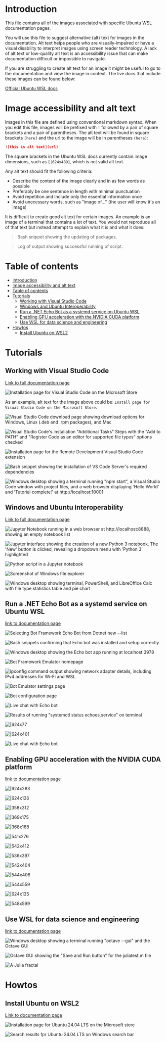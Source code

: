 # Introduction

This file contains all of the images associated with specific Ubuntu WSL documentation pages.

You will use this file to suggest alternative (alt) text for images in the documentation.
Alt text helps people who are visually-impaired or have a visual disability to interpret images using screen reader technology.
A lack of alt text or low-quality alt text is an accessibility issue that can make documentation difficult or impossible to navigate.

If you are struggling to create alt text for an image it might be
useful to go to the documentation and view the image in context.
The live docs that include these images can be found below:

[Official Ubuntu WSL docs](https://canonical-ubuntu-wsl.readthedocs-hosted.com/en/latest/)

# Image accessibility and alt text

Images in this file are defined using conventional markdown syntax.
When you edit this file, images will be prefixed with `!` followed by a pair of square brackets and a pair of parentheses. The alt text will be found in square brackets `[here]` and the url to the image will be in parentheses `(here)`:

```markdown
![this is alt text](url)
```

The square brackets in the Ubuntu WSL docs currently contain image dimensions, such as `[|624x489]`, which is not valid alt text.

Any alt text should fit the following criteria:

- Describe the content of the image clearly and in as few words as possible
- Preferably be one sentence in length with minimal punctuation
- Avoid repetition and include only the essential information once
- Avoid unecessary words, such as "image of..." (the user will know it's an image)

It is difficult to create good alt text for certain images.
An example is an image of a terminal that contains a lot of text.
You would not reproduce all of that text but instead attempt to
explain what it is and what it does:

> Bash snippet showing the updating of packages.

> Log of output showing successful running of script.

# Table of contents

- [Introduction](#introduction)
- [Image accessibility and alt text](#image-accessibility-and-alt-text)
- [Table of contents](#table-of-contents)
- [Tutorials](#tutorials)
  - [Working with Visual Studio Code](#working-with-visual-studio-code)
  - [Windows and Ubuntu Interoperability](#windows-and-ubuntu-interoperability)
  - [Run a .NET Echo Bot as a systemd service on Ubuntu WSL](#run-a-net-echo-bot-as-a-systemd-service-on-ubuntu-wsl)
  - [Enabling GPU acceleration with the NVIDIA CUDA platform](#enabling-gpu-acceleration-with-the-nvidia-cuda-platform)
  - [Use WSL for data science and engineering](#use-wsl-for-data-science-and-engineering)
- [Howtos](#howtos)
  - [Install Ubuntu on WSL2](#install-ubuntu-on-wsl2)

# Tutorials

## Working with Visual Studio Code

[Link to full documentation page](https://canonical-ubuntu-wsl.readthedocs-hosted.com/en/latest/tutorials/vscode/) 

![Installation page for Visual Studio Code on the Microsoft Store](https://github.com/ubuntu/WSL/blob/main/docs/tutorials/assets/vscode/msstore.png?raw=true)

As an example, alt text for the image above could be: `Install page for Visual Studio Code on the Microsoft Store`.

![Visual Studio Code download page showing download options for Windows, Linux (.deb and .rpm packages), and Mac](https://github.com/ubuntu/WSL/blob/main/docs/tutorials/assets/vscode/download-vs-code.png?raw=true)

![Visual Studio Code's installation "Additional Tasks" Steps with the "Add to PATH" and "Register Code as an editor for supported file types" options checked](https://github.com/ubuntu/WSL/blob/main/docs/tutorials/assets/vscode/aditional-tasks.png?raw=true)

![Installation page for the Remote Development Visual Studio Code extension](https://github.com/ubuntu/WSL/blob/main/docs/tutorials/assets/vscode/remote-extension.png?raw=true)

![Bash snippet showing the installation of VS Code Server's required dependencies](https://github.com/ubuntu/WSL/blob/main/docs/tutorials/assets/vscode/downloading-vscode-server.png?raw=true)

![Windows desktop showing a terminal running "npm start", a Visual Studio Code window with project files, and a web browser displaying 'Hello World' and 'Tutorial complete!' at http://localhost:10001](https://github.com/ubuntu/WSL/blob/main/docs/tutorials/assets/vscode/hello-world.png?raw=true)

## Windows and Ubuntu Interoperability

[Link to full documentation page](https://canonical-ubuntu-wsl.readthedocs-hosted.com/en/latest/tutorials/interop/)

![Jupyter Notebook running in a web browser at http://localhost:8888, showing an empty notebook list](https://github.com/ubuntu/WSL/blob/main/docs/tutorials/assets/interop/jupyter.png?raw=true)

![Jupyter interface showing the creation of a new Python 3 notebook. The 'New' button is clicked, revealing a dropdown menu with 'Python 3' highlighted](https://github.com/ubuntu/WSL/blob/main/docs/tutorials/assets/interop/jupyter-python.jpg?raw=true)

![Python script in a Jupyter notebook](https://github.com/ubuntu/WSL/blob/main/docs/tutorials/assets/interop/jupyter-script.png?raw=true)

![Screenshot of Windows file explorer](https://github.com/ubuntu/WSL/blob/main/docs/tutorials/assets/interop/ubuntu-home.png?raw=true)

![Windows desktop showing terminal, PowerShell, and LibreOffice Calc with file type statistics table and pie chart](https://github.com/ubuntu/WSL/blob/main/docs/tutorials/assets/interop/spreadsheet.png?raw=true)

## Run a .NET Echo Bot as a systemd service on Ubuntu WSL

[link to documentation page](https://canonical-ubuntu-wsl.readthedocs-hosted.com/en/latest/tutorials/dotnet-systemd/)

![Selecting Bot Framework Echo Bot from Dotnet new --list](https://github.com/ubuntu/WSL/blob/main/docs/tutorials/assets/dotnet-systemd/templates.png?raw=true)

![Bash snippets confirming that Echo bot was installed and setup correctly](https://github.com/ubuntu/WSL/blob/main/docs/tutorials/assets/dotnet-systemd/welcome-to-dotnet.png?raw=true)

![Windows desktop showing the Echo bot app running at localhost:3978](https://github.com/ubuntu/WSL/blob/main/docs/tutorials/assets/dotnet-systemd/your-bot-is-ready.png?raw=true)

![Bot Framework Emulator homepage](https://github.com/ubuntu/WSL/blob/main/docs/tutorials/assets/dotnet-systemd/bot-framework-emulator.png?raw=true)

![ipconfig command output showing network adapter details, including IPv4 addresses for Wi-Fi and WSL.](https://github.com/ubuntu/WSL/blob/main/docs/tutorials/assets/dotnet-systemd/ipconfig.png?raw=true)

![Bot Emulator settings page](https://github.com/ubuntu/WSL/blob/main/docs/tutorials/assets/dotnet-systemd/emulator-settings.png?raw=true)

![Bot configuration page](https://github.com/ubuntu/WSL/blob/main/docs/tutorials/assets/dotnet-systemd/open-a-bot.png?raw=true)

![Live chat with Echo bot](https://github.com/ubuntu/WSL/blob/main/docs/tutorials/assets/dotnet-systemd/start-chatting.png?raw=true)

![Results of running "systemctl status echoes.service" on terminal](https://github.com/ubuntu/WSL/blob/main/docs/tutorials/assets/dotnet-systemd/program-cs.png?raw=true)

![|624x77](https://github.com/ubuntu/WSL/blob/main/docs/tutorials/assets/dotnet-systemd/systemctl-status-inactive.png?raw=true)

![|624x401](https://github.com/ubuntu/WSL/blob/main/docs/tutorials/assets/dotnet-systemd/systemctl-status-running.png?raw=true)

![Live chat with Echo bot](https://github.com/ubuntu/WSL/blob/main/docs/tutorials/assets/dotnet-systemd/start-chatting-service.png?raw=true)

## Enabling GPU acceleration with the NVIDIA CUDA platform

[link to documentation page](https://canonical-ubuntu-wsl.readthedocs-hosted.com/en/latest/tutorials/gpu-cuda/#)

![|624x283](https://github.com/ubuntu/WSL/blob/main/docs/tutorials/assets/gpu-cuda/install-drivers.png?raw=true)

![|624x136](https://github.com/ubuntu/WSL/blob/main/docs/tutorials/assets/gpu-cuda/downloads-folder.png?raw=true)

![|358x312](https://github.com/ubuntu/WSL/blob/main/docs/tutorials/assets/gpu-cuda/nvidia-allow-changes.png?raw=true)

![|369x175](https://github.com/ubuntu/WSL/blob/main/docs/tutorials/assets/gpu-cuda/default-dir.png?raw=true)

![|368x168](https://github.com/ubuntu/WSL/blob/main/docs/tutorials/assets/gpu-cuda/please-wait-install.png?raw=true)

![|541x276](https://github.com/ubuntu/WSL/blob/main/docs/tutorials/assets/gpu-cuda/splash-screen.png?raw=true)

![|542x412](https://github.com/ubuntu/WSL/blob/main/docs/tutorials/assets/gpu-cuda/license.png?raw=true)

![|536x397](https://github.com/ubuntu/WSL/blob/main/docs/tutorials/assets/gpu-cuda/installation-options.png?raw=true)

![|542x404](https://github.com/ubuntu/WSL/blob/main/docs/tutorials/assets/gpu-cuda/installing.png?raw=true)

![|544x406](https://github.com/ubuntu/WSL/blob/main/docs/tutorials/assets/gpu-cuda/install-finished.png?raw=true)

![|544x559](https://github.com/ubuntu/WSL/blob/main/docs/tutorials/assets/gpu-cuda/done-done.png?raw=true)

![|624x135](https://github.com/ubuntu/WSL/blob/main/docs/tutorials/assets/gpu-cuda/make.png?raw=true)

![|548x599](https://github.com/ubuntu/WSL/blob/main/docs/tutorials/assets/gpu-cuda/device-query.png?raw=true)

## Use WSL for data science and engineering

[link to documentation page](https://canonical-ubuntu-wsl.readthedocs-hosted.com/en/latest/tutorials/data-science-and-engineering/)

![Windows desktop showing a terminal running "octave --gui" and the Octave GUI](https://github.com/ubuntu/WSL/blob/main/docs/tutorials/assets/data-science-engineering/octave.png?raw=true)

![Octave GUI showing the "Save and Run button" for the juliatest.m file](https://github.com/ubuntu/WSL/blob/main/docs/tutorials/assets/data-science-engineering/save-file.png?raw=true)

![A Julia fractal](https://github.com/ubuntu/WSL/blob/main/docs/tutorials/assets/data-science-engineering/julia-fractal.png?raw=true)

# Howtos

## Install Ubuntu on WSL2

[Link to documentation page](https://canonical-ubuntu-wsl.readthedocs-hosted.com/en/latest/guides/install-ubuntu-wsl2/)

![Installation page for Ubuntu 24.04 LTS on the Microsoft store](https://github.com/ubuntu/WSL/blob/main/docs/guides/assets/install-ubuntu-wsl2/choose-distribution.png?raw=true)

![Search results fpr Ubuntu 24.04 LTS on Windows search bar](https://github.com/ubuntu/WSL/blob/main/docs/guides/assets/install-ubuntu-wsl2/search-ubuntu-windows.png?raw=true)
